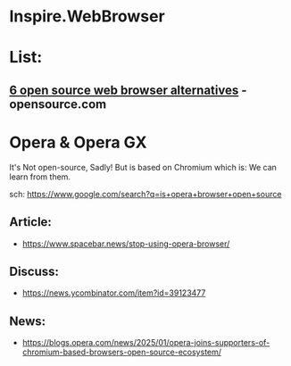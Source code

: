 # Inspire.WebBrowser
# List:
## [6 open source web browser alternatives](https://opensource.com/article/19/7/open-source-browsers) - opensource.com

# Opera & Opera GX
It's Not open-source, Sadly! But is based on Chromium which is: We can learn from them.

sch: https://www.google.com/search?q=is+opera+browser+open+source

## Article:
- https://www.spacebar.news/stop-using-opera-browser/

## Discuss:
- https://news.ycombinator.com/item?id=39123477

## News:
- https://blogs.opera.com/news/2025/01/opera-joins-supporters-of-chromium-based-browsers-open-source-ecosystem/
